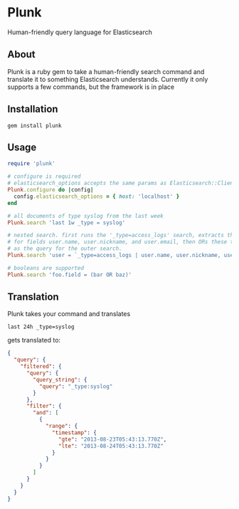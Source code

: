Plunk
=====

Human-friendly query language for Elasticsearch

## About

Plunk is a ruby gem to take a human-friendly search command and translate it
to something Elasticsearch understands. Currently it only supports a few
commands, but the framework is in place

## Installation
```
gem install plunk
```

## Usage
```ruby
require 'plunk'

# configure is required
# elasticsearch_options accepts the same params as Elasticsearch::Client
Plunk.configure do |config|
  config.elasticsearch_options = { host: 'localhost' }
end

# all documents of type syslog from the last week
Plunk.search 'last 1w _type = syslog'

# nested search. first runs the '_type=access_logs' search, extracts the values
# for fields user.name, user.nickname, and user.email, then ORs these together
# as the query for the outer search.
Plunk.search 'user = `_type=access_logs | user.name, user.nickname, user.email`'

# booleans are supported
Plunk.search 'foo.field = (bar OR baz)'
```


## Translation

Plunk takes your command and translates

```last 24h _type=syslog```

gets translated to:

```json
{
  "query": {
    "filtered": {
      "query": {
        "query_string": {
          "query": "_type:syslog"
        }
      },
      "filter": {
        "and": [
          {
            "range": {
              "timestamp": {
                "gte": "2013-08-23T05:43:13.770Z",
                "lte": "2013-08-24T05:43:13.770Z"
              }
            }
          }
        ]
      }
    }
  }
}
```
